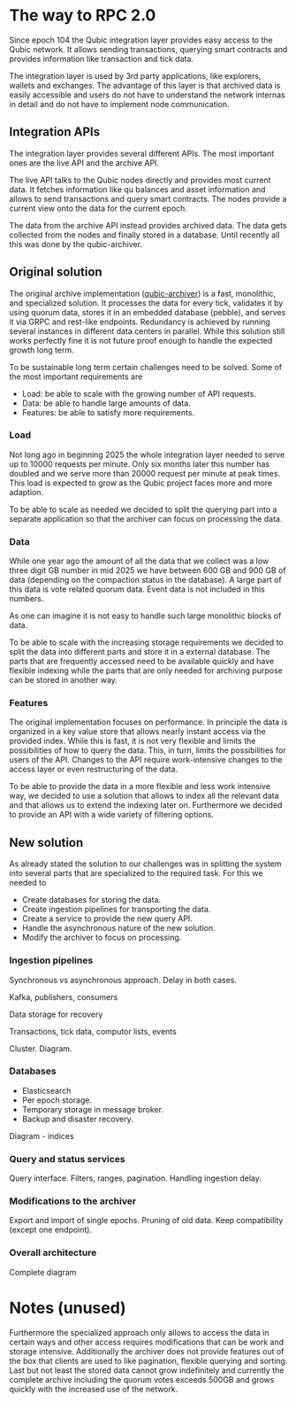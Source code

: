 # The way to RPC 2.0

Since epoch 104 the Qubic integration layer provides easy access to the Qubic network. It allows sending transactions, querying smart contracts and provides information like transaction and tick data.

The integration layer is used by 3rd party applications, like explorers, wallets and exchanges. The advantage of this layer is that archived data is easily accessible and users do not have to understand the network internas in detail and do not have to implement node communication.

## Integration APIs

The integration layer provides several different APIs. The most important ones are the live API and the archive API.

The live API talks to the Qubic nodes directly and provides most current data. It fetches information like qu balances and asset information and allows to send transactions and query smart contracts. The nodes provide a current view onto the data for the current epoch.

The data from the archive API instead provides archived data. The data gets collected from the nodes and finally stored in a database. Until recently all this was done by the qubic-archiver. 

## Original solution

The original archive implementation ([qubic-archiver](https://github.com/qubic/go-archiver)) is a fast, monolithic, and specialized solution. It processes the data for every tick, validates it by using quorum data, stores it in an embedded database (pebble), and serves it via GRPC and rest-like endpoints. Redundancy is achieved by running several instances in different data centers in parallel. While this solution still works perfectly fine it is not future proof enough to handle the expected growth long term.

To be sustainable long term certain challenges need to be solved. Some of the most important requirements are

* Load: be able to scale with the growing number of API requests.
* Data: be able to handle large amounts of data.
* Features: be able to satisfy more requirements.

### Load

Not long ago in beginning 2025 the whole integration layer needed to serve up to 10000 requests per minute. Only six months later this number has doubled and we serve more than 20000 request per minute at peak times. This load is expected to grow as the Qubic project faces more and more adaption.

To be able to scale as needed we decided to split the querying part into a separate application so that the archiver can focus on processing the data.

### Data

While one year ago the amount of all the data that we collect was a low three digit GB number in mid 2025 we have between 600 GB and 900 GB of data (depending on the compaction status in the database). A large part of this data is vote related quorum data. Event data is not included in this numbers.

As one can imagine it is not easy to handle such large monolithic blocks of data.

To be able to scale with the increasing storage requirements we decided to split the data into different parts and store it in a external database. The parts that are frequently accessed need to be available quickly and have flexible indexing while the parts that are only needed for archiving purpose can be stored in another way.

### Features

The original implementation focuses on performance. In principle the data is organized in a key value store that allows nearly instant access via the provided index. While this is fast, it is not very flexible and limits the possibilities of how to query the data. This, in turn, limits the possibilities for users of the API. Changes to the API require work-intensive changes to the access layer or even restructuring of the data.

To be able to provide the data in a more flexible and less work intensive way, we decided to use a solution that allows to index all the relevant data and that allows us to extend the indexing later on. Furthermore we decided to provide an API with a wide variety of filtering options.


## New solution

As already stated the solution to our challenges was in splitting the system into several parts that are specialized to the required task. For this we needed to

* Create databases for storing the data.
* Create ingestion pipelines for transporting the data.
* Create a service to provide the new query API.
* Handle the asynchronous nature of the new solution.
* Modify the archiver to focus on processing.

### Ingestion pipelines

Synchronous vs asynchronous approach. Delay in both cases.

Kafka, publishers, consumers

Data storage for recovery

Transactions, tick data, computor lists, events

Cluster. Diagram.

### Databases

* Elasticsearch
* Per epoch storage. 
* Temporary storage in message broker.
* Backup and disaster recovery.

Diagram - indices

### Query and status services

Query interface. Filters, ranges, pagination.
Handling ingestion delay.

### Modifications to the archiver

Export and import of single epochs.
Pruning of old data.
Keep compatibility (except one endpoint).

### Overall architecture

Complete diagram





# Notes (unused)



Furthermore the specialized approach only allows to access the data in certain ways and other access requires modifications that can be work and storage intensive. Additionally the archiver does not provide features out of the box that clients are used to like pagination, flexible querying and sorting. Last but not least the stored data cannot grow indefinitely and currently the complete archive including the quorum votes exceeds 500GB and grows quickly with the increased use of the network.

